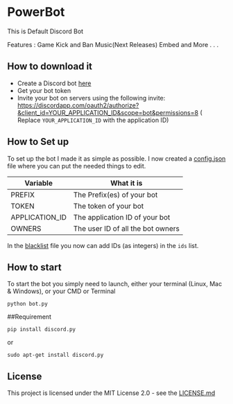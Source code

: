 # PowerBot 

This is Default Discord Bot

Features :
Game
Kick and Ban
Music(Next Releases)
Embed
and More . . .


## How to download it

* Create a Discord bot [here](https://discord.com/developers/applications)
* Get your bot token
* Invite your bot on servers using the following invite:
  https://discordapp.com/oauth2/authorize?&client_id=YOUR_APPLICATION_ID&scope=bot&permissions=8 (
  Replace `YOUR_APPLICATION_ID` with the application ID)

## How to Set up

To set up the bot I made it as simple as possible. I now created a [config.json](config.json) file where you can put the
needed things to edit.

| Variable                  | What it is                                                            |
| ------------------------- | ----------------------------------------------------------------------|
| PREFIX                   | The Prefix(es) of your bot                                            |
| TOKEN                  | The token of your bot                                                 |
| APPLICATION_ID  | The application ID of your bot                                        |
| OWNERS               | The user ID of all the bot owners                                     |

In the [blacklist](blacklist.json) file you now can add IDs (as integers) in the `ids` list.

## How to start

To start the bot you simply need to launch, either your terminal (Linux, Mac & Windows), or your CMD or Terminal

```
python bot.py
```

##Requirement

```
pip install discord.py
```
or
```
sudo apt-get install discord.py 
```

## License

This project is licensed under the MIT License 2.0 - see the [LICENSE.md](LICENSE.md)

